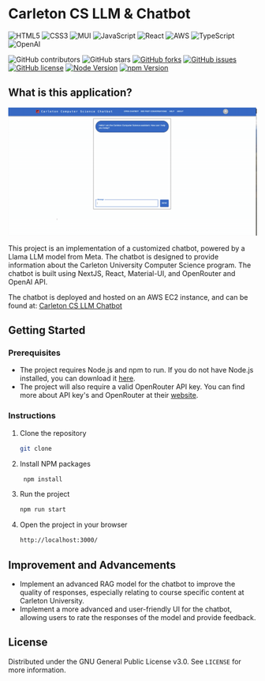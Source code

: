 # Carleton CS LLM & Chatbot

![HTML5](https://img.shields.io/badge/html5-%23E34F26.svg?style=for-the-badge&logo=html5&logoColor=white)
![CSS3](https://img.shields.io/badge/css3-%231572B6.svg?style=for-the-badge&logo=css3&logoColor=white)
![MUI](https://img.shields.io/badge/MUI-%230081CB.svg?style=for-the-badge&logo=mui&logoColor=white)
![JavaScript](https://img.shields.io/badge/javascript-%23323330.svg?style=for-the-badge&logo=javascript&logoColor=%23F7DF1E)
![React](https://img.shields.io/badge/React-20232A?style=for-the-badge&logo=react&logoColor=61DAFB)
![AWS](https://img.shields.io/badge/AWS-%23FF9900.svg?style=for-the-badge&logo=amazon-aws&logoColor=white)
![TypeScript](https://img.shields.io/badge/typescript-%23007ACC.svg?style=for-the-badge&logo=typescript&logoColor=white)
![OpenAI](https://a11ybadges.com/badge?logo=openai)

![GitHub contributors](https://img.shields.io/github/contributors/Nguyen-HanhNong/landing-page?color=ffcc66&style=for-the-badge)
![GitHub stars](https://img.shields.io/github/stars/Nguyen-HanhNong/landing-page?color=ffcc66&style=for-the-badge)
[![GitHub forks](https://img.shields.io/github/forks/Nguyen-HanhNong/landing-page?style=for-the-badge)](https://github.com/Nguyen-HanhNong/star_book/network)
[![GitHub issues](https://img.shields.io/github/issues/Nguyen-HanhNong/landing-page?color=ffcc66&style=for-the-badge)](https://github.com/Nguyen-HanhNong/star_book/issues)
[![GitHub license](https://img.shields.io/github/license/Nguyen-HanhNong/landing-page?color=ffcc66&style=for-the-badge)](https://github.com/Nguyen-HanhNong/Carleton-CS-LLM-Chatbot/blob/master/LICENSE)
[![Node Version](https://img.shields.io/static/v1?label=Node&message=^20.10.0&color=026e00&style=for-the-badge)](https://nodejs.org)
[![npm Version](https://img.shields.io/static/v1?label=npm&message=^10.2.3&color=cb0000&style=for-the-badge)](https://nodejs.org)

## What is this application?
![Demo of Chatbot GIF](gif/demo.gif)

This project is an implementation of a customized chatbot, powered by a Llama LLM model from Meta. The chatbot is designed to provide information about the Carleton University Computer Science program. The chatbot is built using NextJS, React, Material-UI, and OpenRouter and OpenAI API. 

The chatbot is deployed and hosted on an AWS EC2 instance, and can be found at: [Carleton CS LLM Chatbot](http://ec2-3-146-37-107.us-east-2.compute.amazonaws.com/)

## Getting Started

### Prerequisites

- The project requires Node.js and npm to run. If you do not have Node.js installed, you can download it [here](https://nodejs.org/en/download/).
- The project will also require a valid OpenRouter API key. You can find more about API key's and OpenRouter at their [website](https://openrouter.ai/docs/api-keys).

### Instructions

1. Clone the repository
   ```sh
   git clone

2. Install NPM packages
   ```sh
    npm install

3. Run the project
   ```sh
   npm run start

4. Open the project in your browser
   ```sh
   http://localhost:3000/

## Improvement and Advancements

- Implement an advanced RAG model for the chatbot to improve the quality of responses, especially relating to course specific content at Carleton University.
- Implement a more advanced and user-friendly UI for the chatbot, allowing users to rate the responses of the model and provide feedback.

## License

Distributed under the GNU General Public License v3.0. See `LICENSE` for more information.

